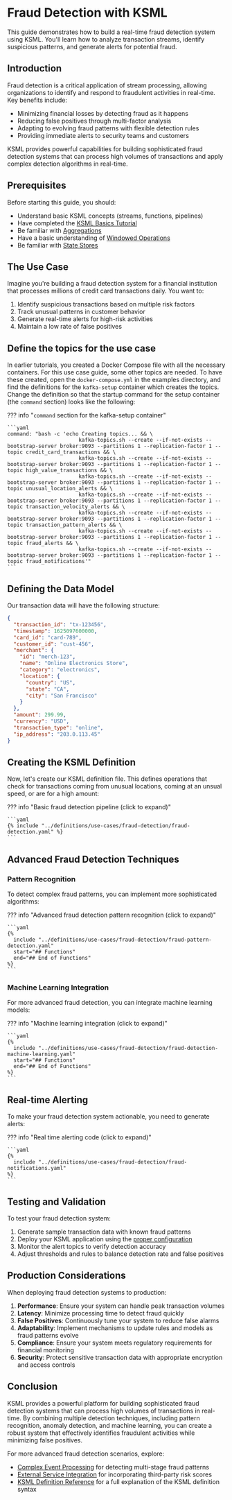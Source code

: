 # Fraud Detection with KSML

This guide demonstrates how to build a real-time fraud detection system using KSML. You'll learn how to analyze transaction streams, identify suspicious patterns, and generate alerts for potential fraud.

## Introduction

Fraud detection is a critical application of stream processing, allowing organizations to identify and respond to fraudulent activities in real-time. Key benefits include:

- Minimizing financial losses by detecting fraud as it happens
- Reducing false positives through multi-factor analysis
- Adapting to evolving fraud patterns with flexible detection rules
- Providing immediate alerts to security teams and customers

KSML provides powerful capabilities for building sophisticated fraud detection systems that can process high volumes of transactions and apply complex detection algorithms in real-time.

## Prerequisites

Before starting this guide, you should:

- Understand basic KSML concepts (streams, functions, pipelines)
- Have completed the [KSML Basics Tutorial](../getting-started/basics-tutorial.md)
- Be familiar with [Aggregations](../tutorials/intermediate/aggregations.md)
- Have a basic understanding of [Windowed Operations](../tutorials/intermediate/windowing.md)
- Be familiar with [State Stores](../tutorials/intermediate/state-stores.md)

## The Use Case

Imagine you're building a fraud detection system for a financial institution that processes millions of credit card transactions daily. You want to:

1. Identify suspicious transactions based on multiple risk factors
2. Track unusual patterns in customer behavior
3. Generate real-time alerts for high-risk activities
4. Maintain a low rate of false positives

## Define the topics for the use case

In earlier tutorials, you created a Docker Compose file with all the necessary containers. For this use case guide, some other topics
are needed.
To have these created, open the `docker-compose.yml` in the examples directory, and find the definitions for the `kafka-setup` container
which creates the topics.
<br>
Change the definition so that the startup command for the setup container (the `command` section) looks like the following:

??? info "`command` section for the kafka-setup container"

    ```yaml
    command: "bash -c 'echo Creating topics... && \
                           kafka-topics.sh --create --if-not-exists --bootstrap-server broker:9093 --partitions 1 --replication-factor 1 --topic credit_card_transactions && \
                           kafka-topics.sh --create --if-not-exists --bootstrap-server broker:9093 --partitions 1 --replication-factor 1 --topic high_value_transactions && \
                           kafka-topics.sh --create --if-not-exists --bootstrap-server broker:9093 --partitions 1 --replication-factor 1 --topic unusual_location_alerts && \
                           kafka-topics.sh --create --if-not-exists --bootstrap-server broker:9093 --partitions 1 --replication-factor 1 --topic transaction_velocity_alerts && \
                           kafka-topics.sh --create --if-not-exists --bootstrap-server broker:9093 --partitions 1 --replication-factor 1 --topic transaction_pattern_alerts && \
                           kafka-topics.sh --create --if-not-exists --bootstrap-server broker:9093 --partitions 1 --replication-factor 1 --topic fraud_alerts && \
                           kafka-topics.sh --create --if-not-exists --bootstrap-server broker:9093 --partitions 1 --replication-factor 1 --topic fraud_notifications'"
    ```

## Defining the Data Model

Our transaction data will have the following structure:

```json
{
  "transaction_id": "tx-123456",
  "timestamp": 1625097600000,
  "card_id": "card-789",
  "customer_id": "cust-456",
  "merchant": {
    "id": "merch-123",
    "name": "Online Electronics Store",
    "category": "electronics",
    "location": {
      "country": "US",
      "state": "CA",
      "city": "San Francisco"
    }
  },
  "amount": 299.99,
  "currency": "USD",
  "transaction_type": "online",
  "ip_address": "203.0.113.45"
}
```

## Creating the KSML Definition

Now, let's create our KSML definition file. This defines operations that check for transactions coming from unusual
locations, coming at an unsual speed, or are for a high amount:

??? info "Basic fraud detection pipeline (click to expand)"

    ```yaml
    {% include "../definitions/use-cases/fraud-detection/fraud-detection.yaml" %}
    ```

## Advanced Fraud Detection Techniques

### Pattern Recognition

To detect complex fraud patterns, you can implement more sophisticated algorithms:

??? info "Advanced fraud detection pattern recognition (click to expand)"

    ```yaml
    {%
      include "../definitions/use-cases/fraud-detection/fraud-pattern-detection.yaml"
      start="## Functions"
      end="## End of Functions"
    %}
    ```

### Machine Learning Integration

For more advanced fraud detection, you can integrate machine learning models:

??? info "Machine learning integration (click to expand)"

    ```yaml
    {%
      include "../definitions/use-cases/fraud-detection/fraud-detection-machine-learning.yaml"
      start="## Functions"
      end="## End of Functions"
    %}
    ```

## Real-time Alerting

To make your fraud detection system actionable, you need to generate alerts:

??? info "Real time alerting code (click to expand)"

    ```yaml
    {%
      include "../definitions/use-cases/fraud-detection/fraud-notifications.yaml"
    %}
    ```

## Testing and Validation

To test your fraud detection system:

1. Generate sample transaction data with known fraud patterns
2. Deploy your KSML application using the [proper configuration](../reference/configuration-reference.md)
3. Monitor the alert topics to verify detection accuracy
4. Adjust thresholds and rules to balance detection rate and false positives

## Production Considerations

When deploying fraud detection systems to production:

1. **Performance**: Ensure your system can handle peak transaction volumes
2. **Latency**: Minimize processing time to detect fraud quickly
3. **False Positives**: Continuously tune your system to reduce false alarms
4. **Adaptability**: Implement mechanisms to update rules and models as fraud patterns evolve
5. **Compliance**: Ensure your system meets regulatory requirements for financial monitoring
6. **Security**: Protect sensitive transaction data with appropriate encryption and access controls

## Conclusion

KSML provides a powerful platform for building sophisticated fraud detection systems that can process high volumes of transactions in real-time. By combining multiple detection techniques, including pattern recognition, anomaly detection, and machine learning, you can create a robust system that effectively identifies fraudulent activities while minimizing false positives.

For more advanced fraud detection scenarios, explore:

- [Complex Event Processing](../tutorials/advanced/complex-event-processing.md) for detecting multi-stage fraud patterns
- [External Service Integration](../tutorials/advanced/external-integration.md) for incorporating third-party risk scores
- [KSML Definition Reference](../reference/definition-reference.md) for a full explanation of the KSML definition syntax
